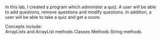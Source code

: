 In this lab, I created a program which administer a quiz. A user will be able to add questions, remove questions and modify questions. In addition, a user will be able to take a quiz and get a score.

Concepts include:  
ArrayLists and ArrayList methods
Classes
Methods
String methods
